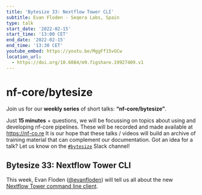 ```yaml
---
title: 'Bytesize 33: Nextflow Tower CLI'
subtitle: Evan Floden - Seqera Labs, Spain
type: talk
start_date: '2022-02-15'
start_time: '13:00 CET'
end_date: '2022-02-15'
end_time: '13:30 CET'
youtube_embed: https://youtu.be/MggFf15vGCw
location_url:
  - https://doi.org/10.6084/m9.figshare.19927409.v1
---
```


# nf-core/bytesize

Join us for our **weekly series** of short talks: **“nf-core/bytesize”**.

Just **15 minutes** + questions, we will be focussing on topics about using and developing nf-core pipelines.
These will be recorded and made available at <https://nf-co.re>
It is our hope that these talks / videos will build an archive of training material that can complement our documentation. Got an idea for a talk? Let us know on the [`#bytesize`](https://nfcore.slack.com/channels/bytesize) Slack channel!

## Bytesize 33: Nextflow Tower CLI

This week, Evan Floden ([@evanfloden](https://github.com/evanfloden/)) will tell us all about the new [Nextflow Tower command line client](https://github.com/seqeralabs/tower-cli).
